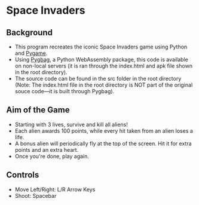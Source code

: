 # Space Invaders

## Background
- This program recreates the iconic Space Invaders game using Python and [Pygame](https://github.com/pygame/pygame).
- Using [Pygbag](https://github.com/pygame-web/pygbag), a Python WebAssembly package, this code is available on non-local servers (it is ran through the index.html and apk file shown in the root directory).
- The source code can be found in the src folder in the root directory (Note: The index.html file in the root directory is NOT part of the original souce code—it is built through Pygbag).

## Aim of the Game
- Starting with 3 lives, survive and kill all aliens!
- Each alien awards 100 points, while every hit taken from an alien loses a life.
- A bonus alien will periodically fly at the top of the screen. Hit it for extra points and an extra heart.
- Once you're done, play again.

## Controls
- Move Left/Right: L/R Arrow Keys
- Shoot: Spacebar
